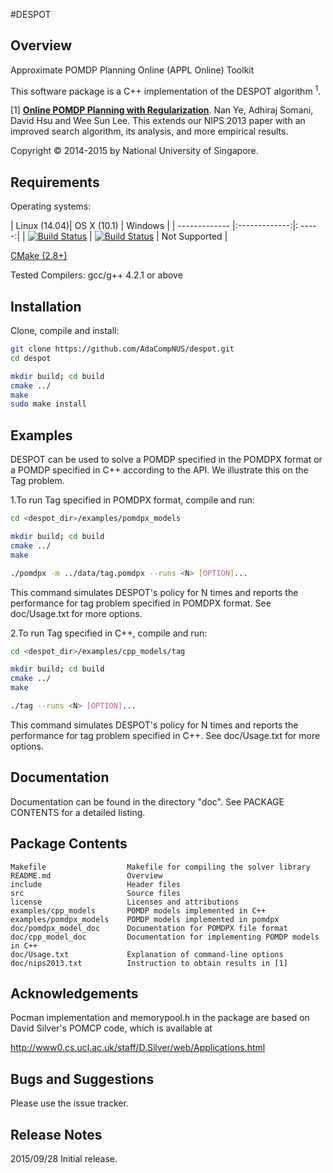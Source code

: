 #DESPOT

## Overview
Approximate POMDP Planning Online (APPL Online) Toolkit

This software package is a C++ implementation of the DESPOT algorithm <sup>1</sup>.

[1] [**Online POMDP Planning with Regularization**](http://bigbird.comp.nus.edu.sg/pmwiki/farm/motion/uploads/Site/nips13.pdf). Nan Ye, Adhiraj Somani, David Hsu and Wee Sun Lee. 
This extends our NIPS 2013 paper with an improved search algorithm, its analysis, and more empirical results.

Copyright &copy; 2014-2015 by National University of Singapore.

## Requirements

Operating systems:

| Linux (14.04)| OS X (10.1)  | Windows  |
| ------------- |:-------------:|: -----:|
| [![Build Status](https://semaphoreapp.com/api/v1/projects/d4cca506-99be-44d2-b19e-176f36ec8cf1/128505/shields_badge.svg)](https://semaphoreapp.com/boennemann/badges)      | [![Build Status](https://semaphoreapp.com/api/v1/projects/d4cca506-99be-44d2-b19e-176f36ec8cf1/128505/shields_badge.svg)](https://semaphoreapp.com/boennemann/badges) | Not Supported |

[CMake (2.8+)](https://cmake.org/install/)

Tested Compilers: gcc/g++ 4.2.1 or above

## Installation

Clone, compile and install:
```bash
git clone https://github.com/AdaCompNUS/despot.git
cd despot

mkdir build; cd build
cmake ../
make
sudo make install
```

## Examples

DESPOT can be used to solve a POMDP specified in the POMDPX format or a POMDP
specified in C++ according to the API. We illustrate this on the Tag problem.

1.To run Tag specified in POMDPX format, compile and run:

```bash
cd <despot_dir>/examples/pomdpx_models

mkdir build; cd build
cmake ../
make

./pomdpx -m ../data/tag.pomdpx --runs <N> [OPTION]...
```

This command simulates DESPOT's policy for N times and reports the
performance for tag problem specified in POMDPX format. See doc/Usage.txt for 
more options.

2.To run Tag specified in C++, compile and run: 
```bash
cd <despot_dir>/examples/cpp_models/tag

mkdir build; cd build
cmake ../
make

./tag --runs <N> [OPTION]...
```

This command simulates DESPOT's policy for N times and reports the
performance for tag problem specified in C++. See doc/Usage.txt for more options.


## Documentation

Documentation can be found in the directory "doc". See PACKAGE CONTENTS for a detailed listing.


## Package Contents

```
Makefile                  Makefile for compiling the solver library
README.md                 Overview
include                   Header files
src                       Source files
license                   Licenses and attributions
examples/cpp_models       POMDP models implemented in C++
examples/pomdpx_models    POMDP models implemented in pomdpx
doc/pomdpx_model_doc      Documentation for POMDPX file format
doc/cpp_model_doc         Documentation for implementing POMDP models in C++
doc/Usage.txt             Explanation of command-line options
doc/nips2013.txt          Instruction to obtain results in [1]
```

## Acknowledgements

Pocman implementation and memorypool.h in the package are based on David
Silver's POMCP code, which is available at

  http://www0.cs.ucl.ac.uk/staff/D.Silver/web/Applications.html

## Bugs and Suggestions
Please use the issue tracker.

## Release Notes
2015/09/28 Initial release.

